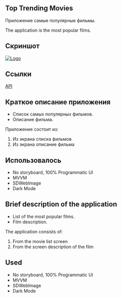 ## Top Trending Movies

Приложение самые популярные фильмы.

The application is the most popular films.

## Скриншот
<a href="https://ibb.co/1X3FVSN"><img src="https://i.ibb.co/2MwG2br/Logo.png" alt="Logo" border="0"></a>

## **Ссылки**
[API](https://www.themoviedb.org/)

## Краткое описание приложения
- Список самых популярных фильмов.
- Описание фильма.

Приложение состоит из:
1. Из экрана списка фильмов
2. Из экрана описание фильма

## **Использовалось**
- No storyboard, 100% Programmatic UI
- MVVM
- SDWebImage
- Dark Mode


## Brief description of the application
- List of the most popular films.
- Film description.

The application consists of:
1. From the movie list screen
2. From the screen description of the film


## **Used**
- No storyboard, 100% Programmatic UI
- MVVM
- SDWebImage
- Dark Mode
